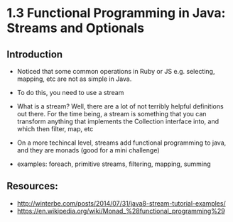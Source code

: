 # 1.3 Functional Programming in Java: Streams and Optionals

## Introduction

* Noticed that some common operations in Ruby or JS e.g. selecting, mapping,
  etc are not as simple in Java.
* To do this, you need to use a stream
* What is a stream? Well, there are a lot of not terribly helpful definitions
  out there. For the time being, a stream is something that you can transform
  anything that implements the Collection interface into, and which then
  filter, map, etc
* On a more techincal level, streams add functional programming to java, and
    they are monads (good for a mini challenge)


* examples: foreach, primitive streams, filtering, mapping, summing

## Resources:

* http://winterbe.com/posts/2014/07/31/java8-stream-tutorial-examples/
* https://en.wikipedia.org/wiki/Monad_%28functional_programming%29
